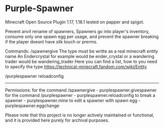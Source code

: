 # Purple-Spawner
Minecraft Open Source Plugin 1.17, 1.18.1 tested on papper and spigot. 

Prevent anvil rename of spawners, Spawners go into player's inventory, consume only one spawn egg per usage, 
and prevent the spawner breaking if the player doesnt have silk touch or prerms.

Commands:
/spawnergive <Name> <Type> <Amount>
The type must be writte as a real minecraft entity name
An Endercrystal for example would be ender_crystal or a wandering trader would be wandering_trader
Here you can find a list, how to you need to specify the type https://technical-minecraft.fandom.com/wiki/Entity

/purplespawner reloadconfig

-----------------------------------------------
Permissions:
for the command /spawnergive - purplespawner.givespawner
for the command /purplespawner - purplespawner.reloadconfig
to break a spawner - purplespawner.mine
to edit a spawner with spawn egg - purplespawner.eggchange

Please note that this project is no longer actively maintained or functional, and it is provided here purely for archival purposes.
